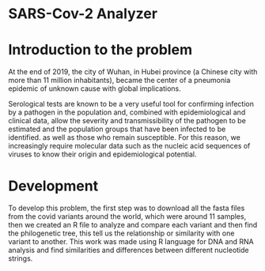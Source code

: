 # SARS-Cov-2 Analyzer

# Introduction to the problem
At the end of 2019, the city of Wuhan, in Hubei province (a Chinese city with more than 11 million inhabitants), became the center of a pneumonia epidemic of unknown cause with global implications.

Serological tests are known to be a very useful tool for confirming infection by a pathogen in the population and, combined with epidemiological and clinical data, allow the severity and transmissibility of the pathogen to be estimated and the population groups that have been infected to be identified. as well as those who remain susceptible. For this reason, we increasingly require molecular data such as the nucleic acid sequences of viruses to know their origin and epidemiological potential.

# Development
To develop this problem, the first step was to download all the fasta files from the covid variants around the world, which were around 11 samples, then we created an R file to analyze and compare each variant and then find the philogenetic tree, this tell us the relationship or similarity with one variant to another.
This work was made using R language for DNA and RNA analysis and find similarities and differences between different nucleotide strings.
